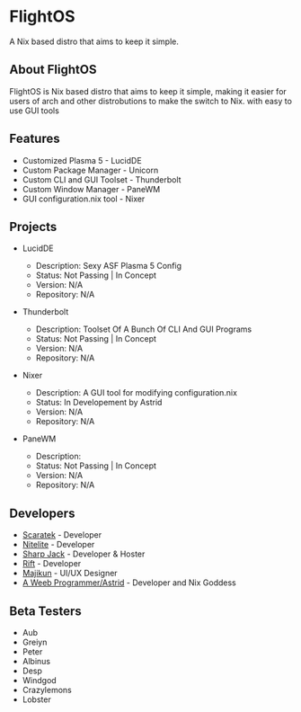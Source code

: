 # FlightOS
A Nix based distro that aims to keep it simple.

## About FlightOS
FlightOS is Nix based distro that aims to keep it simple, making it easier for users of arch and other distrobutions to make the switch to Nix. with easy to use GUI tools

## Features
- Customized Plasma 5 - LucidDE
- Custom Package Manager - Unicorn
- Custom CLI and GUI Toolset - Thunderbolt
- Custom Window Manager - PaneWM
- GUI configuration.nix tool - Nixer

## Projects
- LucidDE
  - Description: Sexy ASF Plasma 5 Config
  - Status: Not Passing | In Concept
  - Version: N/A
  - Repository: N/A
  
- Thunderbolt
  - Description: Toolset Of A Bunch Of CLI And GUI Programs
  - Status: Not Passing | 
  In Concept
  - Version: N/A
  - Repository: N/A
  
- Nixer
  - Description: A GUI tool for modifying configuration.nix
  - Status: In Developement by Astrid
  - Version: N/A
  - Repository: N/A
  
- PaneWM
  - Description: 
  - Status: Not Passing | In Concept
  - Version: N/A
  - Repository: N/A

## Developers
- [Scaratek](https://github.com/scaratek) - Developer
- [Nitelite](https://github.com/lappyxd) - Developer
- [Sharp Jack](https://github.com/Sharpjackv) - Developer & Hoster
- [Rift](https://github.com/slushzies) - Developer
- [Majikun](https://github.com/madjikdotpng) - UI/UX Designer
- [A Weeb Programmer/Astrid](https://github.com/a-weeb-programmer) - Developer and Nix Goddess

## Beta Testers
- Aub
- Greiyn
- Peter
- Albinus
- Desp
- Windgod
- Crazylemons
- Lobster
